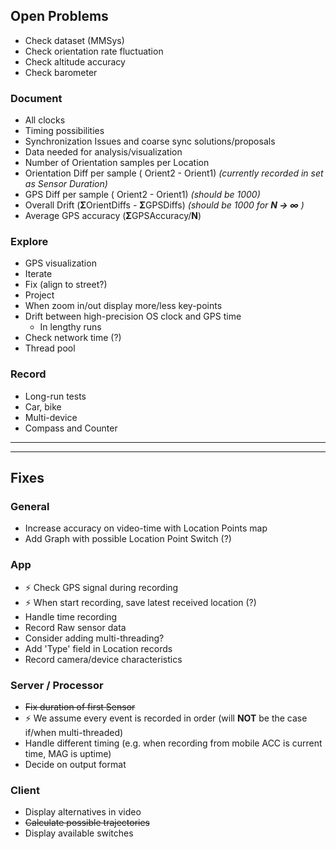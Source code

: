 ## Open Problems

* Check dataset (MMSys)
* Check orientation rate fluctuation
* Check altitude accuracy
* Check barometer

### Document
* All clocks
* Timing possibilities
* Synchronization Issues and coarse sync solutions/proposals
* Data needed for analysis/visualization
 * Number of Orientation samples per Location
 * Orientation Diff per sample ( Orient2 - Orient1) *(currently recorded in set as Sensor Duration)*
 * GPS Diff per sample ( Orient2 - Orient1) *(should be 1000)*
 * Overall Drift (**Σ**OrientDiffs - **Σ**GPSDiffs) _(should be 1000 for **N → ∞** )_
 * Average GPS accuracy (**Σ**GPSAccuracy/**N**)

### Explore
* GPS visualization
 * Iterate
 * Fix (align to street?)
 * Project
 * When zoom in/out display more/less key-points
* Drift between high-precision OS clock and GPS time
  *  In lengthy runs
* Check network time (?)
* Thread pool

### Record
* Long-run tests
* Car, bike
* Multi-device
* Compass and Counter

-----
-----


## Fixes

### General
* Increase accuracy on video-time with Location Points map
* Add Graph with possible Location Point Switch (?)

### App
*  :zap: Check GPS signal during recording
*  :zap: When start recording, save latest received location (?)
* Handle time recording
* Record Raw sensor data
* Consider adding multi-threading?
* Add 'Type' field in Location records
* Record camera/device characteristics

### Server / Processor
* ~~Fix duration of first Sensor~~
* :zap: We assume every event is recorded in order (will **NOT** be the case if/when multi-threaded)
* Handle different timing (e.g. when recording from mobile ACC is current time, MAG is uptime)
* Decide on output format

### Client
* Display alternatives in video
* ~~Calculate possible trajectories~~
* Display available switches
